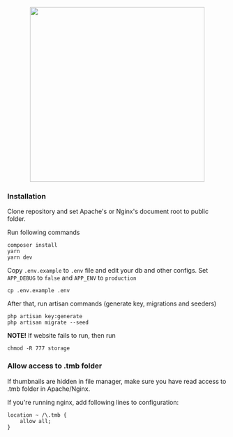 <p align="center"><img src="https://res.cloudinary.com/dtfbvvkyp/image/upload/v1566331377/laravel-logolockup-cmyk-red.svg" width="400"></p>

### Installation

Clone repository and set Apache's or Nginx's document root to public folder.

Run following commands

```
composer install
yarn
yarn dev
```

Copy `.env.example` to `.env` file and edit your db and other configs. Set `APP_DEBUG` to `false` and `APP_ENV` to `production`
```
cp .env.example .env
```

After that, run artisan commands (generate key, migrations and seeders)
```
php artisan key:generate
php artisan migrate --seed
```

**NOTE!** If website fails to run, then run
```
chmod -R 777 storage
```

### Allow access to .tmb folder

If thumbnails are hidden in file manager, make sure you have read access to .tmb folder in Apache/Nginx.

If you're running nginx, add following lines to configuration:
```
location ~ /\.tmb {
    allow all;
}
```
